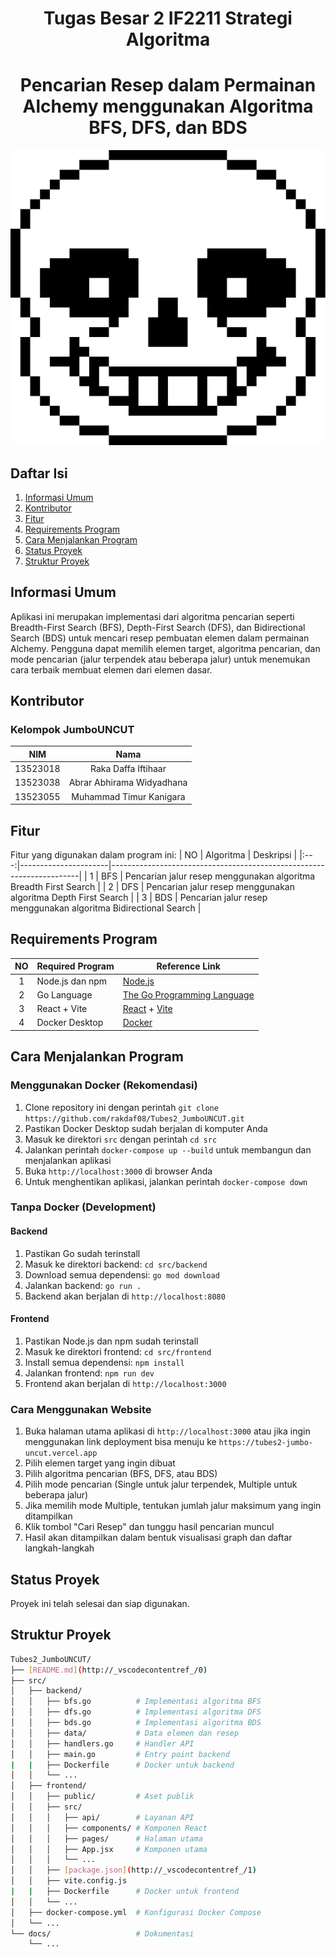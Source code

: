 <h1 align="center">Tugas Besar 2 IF2211 Strategi Algoritma</h1>
<h1 align="center">Pencarian Resep dalam Permainan Alchemy menggunakan Algoritma BFS, DFS, dan BDS</h1>

![Jumbo Uncut Logo](src/frontend/public/jumbo-kocok-logo.svg)

## Daftar Isi

1. [Informasi Umum](#informasi-umum)
2. [Kontributor](#kontributor)
3. [Fitur](#fitur)
4. [Requirements Program](#requirements-program)
5. [Cara Menjalankan Program](#cara-menjalankan-program)
6. [Status Proyek](#status-proyek)
7. [Struktur Proyek](#struktur-proyek)

## Informasi Umum

Aplikasi ini merupakan implementasi dari algoritma pencarian seperti Breadth-First Search (BFS), Depth-First Search (DFS), dan Bidirectional Search (BDS) untuk mencari resep pembuatan elemen dalam permainan Alchemy. Pengguna dapat memilih elemen target, algoritma pencarian, dan mode pencarian (jalur terpendek atau beberapa jalur) untuk menemukan cara terbaik membuat elemen dari elemen dasar.

## Kontributor

### **Kelompok JumboUNCUT**

|   NIM    |           Nama            |
| :------: | :-----------------------: |
| 13523018 |    Raka Daffa Iftihaar    |
| 13523038 | Abrar Abhirama Widyadhana |
| 13523055 |  Muhammad Timur Kanigara  |

## Fitur

Fitur yang digunakan dalam program ini:
| NO | Algoritma | Deskripsi |
|:---:|----------------------|----------------------------------------------------------------------|
| 1 | BFS | Pencarian jalur resep menggunakan algoritma Breadth First Search |
| 2 | DFS | Pencarian jalur resep menggunakan algoritma Depth First Search |
| 3 | BDS | Pencarian jalur resep menggunakan algoritma Bidirectional Search |

## Requirements Program

| NO  | Required Program | Reference Link                                            |
| :-: | ---------------- | --------------------------------------------------------- |
|  1  | Node.js dan npm  | [Node.js](https://nodejs.org/)                            |
|  2  | Go Language      | [The Go Programming Language](https://go.dev)             |
|  3  | React + Vite     | [React](https://react.dev) + [Vite](https://vitejs.dev/)  |
|  4  | Docker Desktop   | [Docker](https://www.docker.com/products/docker-desktop/) |

## Cara Menjalankan Program

### Menggunakan Docker (Rekomendasi)

1. Clone repository ini dengan perintah `git clone https://github.com/rakdaf08/Tubes2_JumboUNCUT.git`
2. Pastikan Docker Desktop sudah berjalan di komputer Anda
3. Masuk ke direktori `src` dengan perintah `cd src`
4. Jalankan perintah `docker-compose up --build` untuk membangun dan menjalankan aplikasi
5. Buka `http://localhost:3000` di browser Anda
6. Untuk menghentikan aplikasi, jalankan perintah `docker-compose down`

### Tanpa Docker (Development)

#### Backend

1. Pastikan Go sudah terinstall
2. Masuk ke direktori backend: `cd src/backend`
3. Download semua dependensi: `go mod download`
4. Jalankan backend: `go run .`
5. Backend akan berjalan di `http://localhost:8080`

#### Frontend

1. Pastikan Node.js dan npm sudah terinstall
2. Masuk ke direktori frontend: `cd src/frontend`
3. Install semua dependensi: `npm install`
4. Jalankan frontend: `npm run dev`
5. Frontend akan berjalan di `http://localhost:3000`

### Cara Menggunakan Website

1. Buka halaman utama aplikasi di `http://localhost:3000` atau jika ingin menggunakan link deployment bisa menuju ke `https://tubes2-jumbo-uncut.vercel.app`
2. Pilih elemen target yang ingin dibuat
3. Pilih algoritma pencarian (BFS, DFS, atau BDS)
4. Pilih mode pencarian (Single untuk jalur terpendek, Multiple untuk beberapa jalur)
5. Jika memilih mode Multiple, tentukan jumlah jalur maksimum yang ingin ditampilkan
6. Klik tombol "Cari Resep" dan tunggu hasil pencarian muncul
7. Hasil akan ditampilkan dalam bentuk visualisasi graph dan daftar langkah-langkah

## Status Proyek

Proyek ini telah selesai dan siap digunakan.

## Struktur Proyek

```bash
Tubes2_JumboUNCUT/
├── [README.md](http://_vscodecontentref_/0)
├── src/
│   ├── backend/
│   │   ├── bfs.go          # Implementasi algoritma BFS
│   │   ├── dfs.go          # Implementasi algoritma DFS
│   │   ├── bds.go          # Implementasi algoritma BDS
│   │   ├── data/           # Data elemen dan resep
│   │   ├── handlers.go     # Handler API
│   │   ├── main.go         # Entry point backend
|   |   ├── Dockerfile      # Docker untuk backend
│   │   └── ...
│   ├── frontend/
│   │   ├── public/         # Aset publik
│   │   ├── src/
│   │   │   ├── api/        # Layanan API
│   │   │   ├── components/ # Komponen React
│   │   │   ├── pages/      # Halaman utama
│   │   │   ├── App.jsx     # Komponen utama
│   │   │   └── ...
│   │   ├── [package.json](http://_vscodecontentref_/1)
│   │   ├── vite.config.js
|   |   ├── Dockerfile      # Docker untuk frontend
│   │   └── ...
│   ├── docker-compose.yml  # Konfigurasi Docker Compose
│   └── ...
└── docs/                   # Dokumentasi
    └── ...
```
